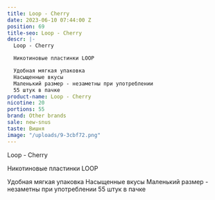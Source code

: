 ```yaml
---
title: Loop - Cherry
date: 2023-06-10 07:44:00 Z
position: 69
title-seo: Loop - Cherry
descr: |-
  Loop - Cherry

  Никотиновые пластинки LOOP

  Удобная мягкая упаковка
  Насыщенные вкусы
  Маленький размер - незаметны при употреблении
  55 штук в пачке
product-name: Loop - Cherry
nicotine: 20
portions: 55
brand: Other brands
sale: new-snus
taste: Вишня
image: "/uploads/9-3cbf72.png"
---
```


Loop - Cherry

Никотиновые пластинки LOOP

Удобная мягкая упаковка
Насыщенные вкусы
Маленький размер - незаметны при употреблении
55 штук в пачке